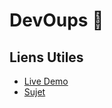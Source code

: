 # DevOups 🤭

## Liens Utiles

- [Live Demo](https://nuit-info-2021.iamludal.fr)
- [Sujet](https://www.nuitdelinfo.com/materiel_communication/2021/la_nuit_de_l_info_2021_-_sujet.pdf)
